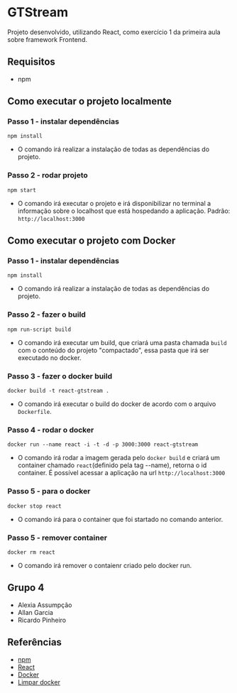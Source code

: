 # GTStream

Projeto desenvolvido, utilizando React, como exercício 1 da primeira aula sobre framework Frontend.

## Requisitos

- npm

## Como executar o projeto localmente
### Passo 1 - instalar dependências
```
npm install
```
- O comando irá realizar a instalação de todas as dependências do projeto.


### Passo 2 - rodar projeto
```
npm start
```
- O comando irá executar o projeto e irá disponibilizar no terminal a informação sobre o localhost que está hospedando a aplicação. Padrão: `http://localhost:3000`

## Como executar o projeto com Docker
### Passo 1 - instalar dependências
```
npm install
```
- O comando irá realizar a instalação de todas as dependências do projeto.

### Passo 2 - fazer o build
```
npm run-script build
```
- O comando irá executar um build, que criará uma pasta chamada `build` com o conteúdo do projeto "compactado", essa pasta que irá ser executado no docker.

### Passo 3 - fazer o docker build
```
docker build -t react-gtstream .
```
- O comando irá executar o build do docker de acordo com o arquivo `Dockerfile`.
### Passo 4 - rodar o docker
```
docker run --name react -i -t -d -p 3000:3000 react-gtstream
```
- O comando irá rodar a imagem gerada pelo `docker build` e criará um container chamado `react`(definido pela tag --name), retorna o id container. É possível acessar a aplicação na url `http://localhost:3000`
### Passo 5 - para o docker
```
docker stop react
```
- O comando irá para o container que foi startado no comando anterior.
 
### Passo 5 - remover container
```
docker rm react
```
- O comando irá remover o contaienr criado pelo docker run.

## Grupo 4
- Alexia Assumpção
- Allan Garcia
- Ricardo Pinheiro

## Referências
- [npm](https://docs.npmjs.com/cli/v6/commands/npm-install)
- [React](https://reactjs.org/)
- [Docker](https://docs.docker.com/)
- [Limpar docker](https://docs.docker.com/engine/reference/commandline/system_prune/)
